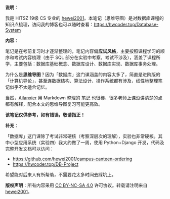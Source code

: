 **说明**：

我是 HITSZ 19级 CS 专业的 [hewei2001](https://github.com/hewei2001)。本笔记（思维导图）是对数据库课程的知识点梳理，访问我的博客也可以随时查看：https://hwcoder.top/Database-System

**内容**：

笔记是在考前复习时才逐渐整理的，笔记内容偏**应试风格**，主要按照课程学习的顺序和考试内容梳理（由于 SQL 部分在实验中考察，考试不涉及），涵盖了课程所学，主要包括：数据库基础概念、数据库设计、数据库实现、数据库事务处理。

为什么是**思维导图**？因为「数据库」这门课涵盖的内容太多了，简直是进阶版的「计算机导论」，甚至连数据结构、算法设计、操作系统都有涉及，线性地整理笔记似乎不太适合记忆。

当然，[Ailanxier](https://github.com/ailanxier) 用 Markdown 整理的 [笔记](https://github.com/ailanxier/Database-System-Note) 也很棒，很多老师上课没讲清楚的点都有解释，配合本文的思维导图复习可能更高效。

**该笔记仅供参考，如有错误，敬请指正！**

**补充**：

「数据库」这门课除了考试非常硬核（考察深层次的理解），实验也非常硬核。其中小型应用系统（实验四）我大约做了一周，使用 Python+Django 开发，代码及完整开发文档可以访问：

- https://github.com/hewei2001/campus-canteen-ordering
- https://hwcoder.top/DB-Project

希望能对后来人有所帮助，不需要花太多时间去踩坑上。

**版权声明**：所有内容采用 [CC BY-NC-SA 4.0](https://creativecommons.org/licenses/by-nc-sa/4.0/) 许可协议。转载请注明来自 [hewei2001](https://github.com/hewei2001)。
